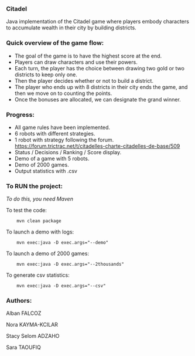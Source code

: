 ### Citadel
Java implementation of the Citadel game where players embody characters to accumulate wealth in their city by building districts.

### Quick overview of the game flow:
- The goal of the game is to have the highest score at the end.
- Players can draw characters and use their powers.
- Each turn, the player has the choice between drawing two gold or two districts to keep only one.
- Then the player decides whether or not to build a district.
- The player who ends up with 8 districts in their city ends the game, and then we move on to counting the points.
- Once the bonuses are allocated, we can designate the grand winner.

### Progress:
- All game rules have been implemented.
- 6 robots with different strategies.
- 1 robot with strategy following the forum. https://forum.trictrac.net/t/citadelles-charte-citadelles-de-base/509
- Status / Decisions / Ranking / Score display.
- Demo of a game with 5 robots.
- Demo of 2000 games.
- Output statistics with .csv

### To RUN the project:

*To do this, you need Maven*

To test the code:
  
        mvn clean package
   
To launch a demo with logs:

        mvn exec:java -D exec.args="--demo" 
  
To launch a demo of 2000 games:

        mvn exec:java -D exec.args="--2thousands"
  
To generate csv statistics:

        mvn exec:java -D exec.args="--csv" 
  
### Authors:
Alban FALCOZ

Nora KAYMA-KCILAR

Stacy Selom ADZAHO

Sara TAOUFIQ

